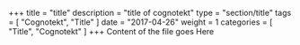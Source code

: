 +++
title = "title"
description = "title of cognotekt"
type = "section/title"
tags = [ "Cognotekt", "Title" ]
date = "2017-04-26"
weight = 1
categories = [
  "Title",
  "Cognotekt"
]
+++
Content of the file goes Here
